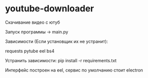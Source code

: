 # youtube-downloader
Скачивание видео с ютуб

Запуск программы -> main.py

Зависимости (Если установщик их не устранит):

requests
pytube
eel
bs4

Устранить зависимости: pip install -r requirements.txt

Интерфейс построен на eel, сервис по умолчанию стоит electron

